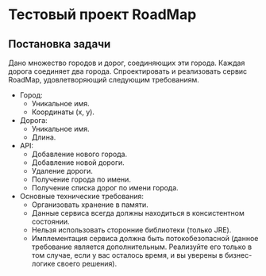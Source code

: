 Тестовый проект RoadMap
====================================================================================

Постановка задачи
------------------------------------------------------------------------------------

Дано множество городов и дорог, соединяющих эти города. Каждая дорога соединяет два города.
Спроектировать и реализовать сервис RoadMap, удовлетворяющий следующим требованиям.

- Город:
  - Уникальное имя.
  - Координаты (x, y).
- Дорога:
  - Уникальное имя.
  - Длина.
- API:
  - Добавление нового города.
  - Добавление новой дороги.
  - Удаление дороги.
  - Получение города по имени.
  - Получение списка дорог по имени города.
- Основные технические требования:
  - Организовать хранение в памяти.
  - Данные сервиса всегда должны находиться в консистентном состоянии.
  - Нельзя использовать сторонние библиотеки (только JRE).
  - Имплементация сервиса должна быть потокобезопасной (данное требование является дополнительным. Реализуйте его 
  только в том случае, если у вас осталось время, и вы уверены в бизнес-логике своего решения).


